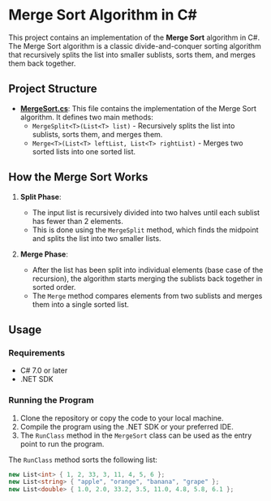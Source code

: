 # Merge Sort Algorithm in C#

This project contains an implementation of the **Merge Sort** algorithm in C#. The Merge Sort algorithm is a classic divide-and-conquer sorting algorithm that recursively splits the list into smaller sublists, sorts them, and merges them back together.

## Project Structure

- **[MergeSort.cs](./MergeSort.cs)**: This file contains the implementation of the Merge Sort algorithm. It defines two main methods:
    - `MergeSplit<T>(List<T> list)` - Recursively splits the list into sublists, sorts them, and merges them.
    - `Merge<T>(List<T> leftList, List<T> rightList)` - Merges two sorted lists into one sorted list.

## How the Merge Sort Works

1. **Split Phase**:
    - The input list is recursively divided into two halves until each sublist has fewer than 2 elements.
    - This is done using the `MergeSplit` method, which finds the midpoint and splits the list into two smaller lists.

2. **Merge Phase**:
    - After the list has been split into individual elements (base case of the recursion), the algorithm starts merging the sublists back together in sorted order.
    - The `Merge` method compares elements from two sublists and merges them into a single sorted list.

## Usage

### Requirements

- C# 7.0 or later
- .NET SDK

### Running the Program

1. Clone the repository or copy the code to your local machine.
2. Compile the program using the .NET SDK or your preferred IDE.
3. The `RunClass` method in the `MergeSort` class can be used as the entry point to run the program.

The `RunClass` method sorts the following list:

```csharp
new List<int> { 1, 2, 33, 3, 11, 4, 5, 6 };
new List<string> { "apple", "orange", "banana", "grape" };
new List<double> { 1.0, 2.0, 33.2, 3.5, 11.0, 4.8, 5.8, 6.1 };
